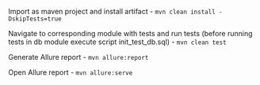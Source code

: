Import as maven project and install artifact -
```mvn clean install -DskipTests=true```

Navigate to corresponding module with tests and run tests (before running tests in db module execute script init_test_db.sql) -
```mvn clean test```

Generate Allure report -
```mvn allure:report```

Open Allure report -
```mvn allure:serve```